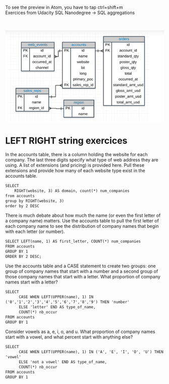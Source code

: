 
To see the preview in Atom, you have to tap ctrl+shift+m </br>
Exercices from Udacity SQL Nanodegree -> SQL aggregations  </br> </br> </br>


![](assets/groupy_by-82530243.PNG)

# LEFT RIGHT string  exercices

In the accounts table, there is a column holding the website for each company. The last three digits specify what type of web address they are using. A list of extensions (and pricing) is provided here. Pull these extensions and provide how many of each website type exist in the accounts table.
```
SELECT
	RIGHT(website, 3) AS domain, count(*) num_companies
from accounts
group by RIGHT(website, 3)
order by 2 DESC
```

There is much debate about how much the name (or even the first letter of a company name) matters. Use the accounts table to pull the first letter of each company name to see the distribution of company names that begin with each letter (or number).
```
SELECT LEFT(name, 1) AS first_letter, COUNT(*) num_companies
FROM accounts
GROUP BY 1
ORDER BY 2 DESC;
```

Use the accounts table and a CASE statement to create two groups: one group of company names that start with a number and a second group of those company names that start with a letter. What proportion of company names start with a letter?
```
SELECT
      CASE WHEN LEFT(UPPER(name), 1) IN ('0','1','2','3','4','5','6','7','8','9') THEN 'number'
      ELSE 'letter' END AS type_of_name,
      COUNT(*) nb_occur
FROM accounts
GROUP BY 1

```

Consider vowels as a, e, i, o, and u. What proportion of company names start with a vowel, and what percent start with anything else?
```
SELECT
      CASE WHEN LEFT(UPPER(name), 1) IN ('A', 'E', 'I', 'O', 'U') THEN 'vowel'
      ELSE 'not a vowel' END AS type_of_name,
      COUNT(*) nb_occur
FROM accounts
GROUP BY 1

```
